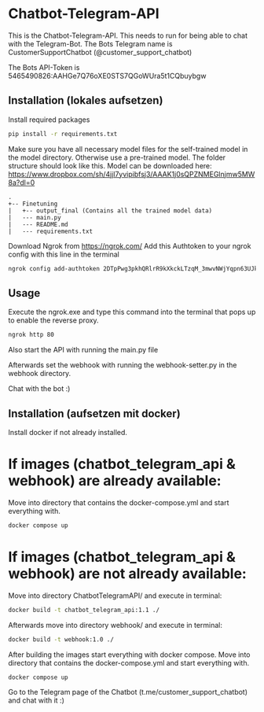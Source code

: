 # Chatbot-Telegram-API

This is the Chatbot-Telegram-API. This needs to run for being able to chat with the Telegram-Bot.
The Bots Telegram name is CustomerSupportChatbot (@customer_support_chatbot)

The Bots API-Token is 5465490826:AAHGe7Q76oXE0STS7QGoWUra5t1CQbuybgw

## Installation (lokales aufsetzen)

Install required packages
```bash
pip install -r requirements.txt
```

Make sure you have all necessary model files for the self-trained model in the model directory. Otherwise use a pre-trained model.
The folder structure should look like this. Model can be downloaded here: https://www.dropbox.com/sh/4jjl7yvipibfsj3/AAAK1j0sQPZNMEGlnjmw5MW8a?dl=0
```
.
+-- Finetuning
|   +-- output_final (Contains all the trained model data)
|   --- main.py
|   --- README.md
|   --- requirements.txt
```

Download Ngrok from https://ngrok.com/
Add this Authtoken to your ngrok config with this line in the terminal
```bash
ngrok config add-authtoken 2DTpPwg3pkhQRlrR9kXkckLTzqM_3mwvNWjYqpn63UJkWGSsA
```

## Usage

Execute the ngrok.exe and type this command into the terminal that pops up to enable the reverse proxy.
```bash
ngrok http 80
```

Also start the API with running the main.py file

Afterwards set the webhook with running the webhook-setter.py in the webhook directory.

Chat with the bot :)

## Installation (aufsetzen mit docker)

Install docker if not already installed.

# If images (chatbot_telegram_api & webhook) are already available: 

Move into directory that contains the docker-compose.yml and start everything with.
```bash
docker compose up
```
# If images (chatbot_telegram_api & webhook) are not already available:

Move into directory ChatbotTelegramAPI/ and execute in terminal:

```bash
docker build -t chatbot_telegram_api:1.1 ./
```

Afterwards move into directory webhook/ and execute in terminal:

```bash
docker build -t webhook:1.0 ./
```

After building the images start everything with docker compose. Move into directory that contains the docker-compose.yml and start everything with.
```bash
docker compose up
```

Go to the Telegram page of the Chatbot (t.me/customer_support_chatbot) and chat with it :)

